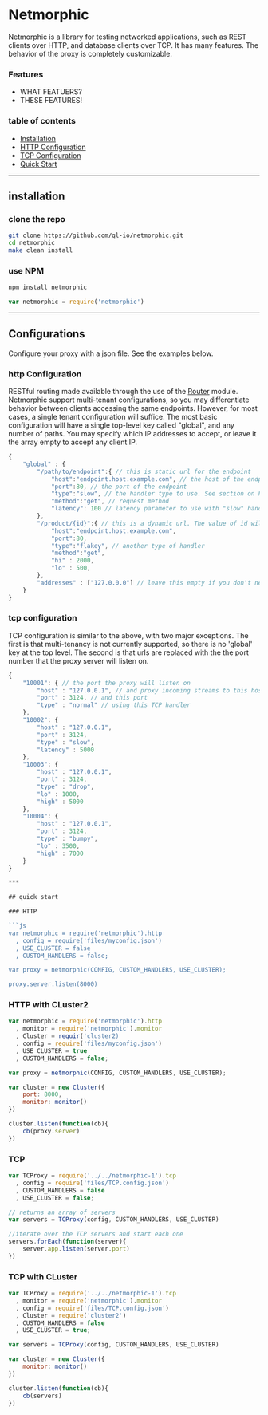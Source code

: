 # Netmorphic

Netmorphic is a library for testing networked applications, such as REST clients over HTTP, and database clients over TCP. It has many features. The behavior of the proxy is completely customizable.

### Features
* WHAT FEATUERS?
* THESE FEATURES!

### table of contents
* [Installation](#installation)
* [HTTP Configuration](#http-configuration)
* [TCP Configuration](#tcp-configuration)
* [Quick Start](#quick-start)

***

## installation 

### clone the repo

```bash
git clone https://github.com/ql-io/netmorphic.git
cd netmorphic 
make clean install
```

### use NPM

```bash
npm install netmorphic
```

```js
var netmorphic = require('netmorphic')
```



***

## Configurations

Configure your proxy with a json file. See the examples below.

### http Configuration

RESTful routing made available through the use of the [Router](https://npmjs.org/package/router) module. Netmorphic support multi-tenant configurations, so you may differentiate behavior between clients accessing the same endpoints. However, for most cases, a single tenant configuration will suffice. The most basic configuration will have a single top-level key called "global", and any number of paths. You may specify which IP addresses to accept, or leave it the array empty to accept any client IP.

```js
{
	"global" : {
		"/path/to/endpoint":{ // this is static url for the endpoint
			"host":"endpoint.host.example.com", // the host of the endpoint server
	        "port":80, // the port of the endpoint
	        "type":"slow", // the handler type to use. See section on handlers below
			"method":"get", // request method
			"latency": 100 // latency parameter to use with "slow" handler type
		},
		"/product/{id}":{ // this is a dynamic url. The value of id will be found at req.params.id
			"host":"endpoint.host.example.com",
	        "port":80,
	        "type":"flakey", // another type of handler
			"method":"get",
			"hi" : 2000,
			"lo" : 500,
		},
		"addresses" : ["127.0.0.0"] // leave this empty if you don't need to bother with multi-tenancy
	}
}

``` 

### tcp configuration

TCP configuration is similar to the above, with two major exceptions. The first is that multi-tenancy is not currently supported, so there is no 'global' key at the top level. The second is that urls are replaced with the the port number that the proxy server will listen on.

```js
{
	"10001": { // the port the proxy will listen on
		"host" : "127.0.0.1", // and proxy incoming streams to this host
		"port" : 3124, // and this port
		"type" : "normal" // using this TCP handler
	},
	"10002": {
		"host" : "127.0.0.1",
		"port" : 3124,
		"type" : "slow",
		"latency" : 5000
	},
	"10003": {
		"host" : "127.0.0.1",
		"port" : 3124,
		"type" : "drop",
		"lo" : 1000,
		"high" : 5000
	},
	"10004": {
		"host" : "127.0.0.1",
		"port" : 3124,
		"type" : "bumpy",
		"lo" : 3500,
		"high" : 7000
	}
}

***

## quick start

### HTTP

```js
var netmorphic = require('netmorphic').http
  , config = require('files/myconfig.json')
  , USE_CLUSTER = false
  , CUSTOM_HANDLERS = false;

var proxy = netmorphic(CONFIG, CUSTOM_HANDLERS, USE_CLUSTER); 

proxy.server.listen(8000)
```

### HTTP with CLuster2

```js
var netmorphic = require('netmorphic').http
  , monitor = require('netmorphic').monitor
  , Cluster = requir('cluster2)
  , config = require('files/myconfig.json')
  , USE_CLUSTER = true
  , CUSTOM_HANDLERS = false;

var proxy = netmorphic(CONFIG, CUSTOM_HANDLERS, USE_CLUSTER); 

var cluster = new Cluster({
	port: 8000,
	monitor: monitor()
})

cluster.listen(function(cb){
	cb(proxy.server)
})
```

### TCP

```js
var TCProxy = require('../../netmorphic-1').tcp
  , config = require('files/TCP.config.json')
  , CUSTOM_HANDLERS = false
  , USE_CLUSTER = false;

// returns an array of servers
var servers = TCProxy(config, CUSTOM_HANDLERS, USE_CLUSTER)

//iterate over the TCP servers and start each one
servers.forEach(function(server){
	server.app.listen(server.port)
})
```

### TCP with CLuster

```js
var TCProxy = require('../../netmorphic-1').tcp
  , monitor = require('netmorphic').monitor
  , config = require('files/TCP.config.json')
  , Cluster = require('cluster2')
  , CUSTOM_HANDLERS = false
  , USE_CLUSTER = true;

var servers = TCProxy(config, CUSTOM_HANDLERS, USE_CLUSTER)

var cluster = new Cluster({
	monitor: monitor()
})

cluster.listen(function(cb){
	cb(servers)
})
```

